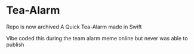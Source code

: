 # Tea-Alarm
Repo is now archived
A Quick Tea-Alarm made in Swift

Vibe coded this during the team alarm meme online but never was able to publish
